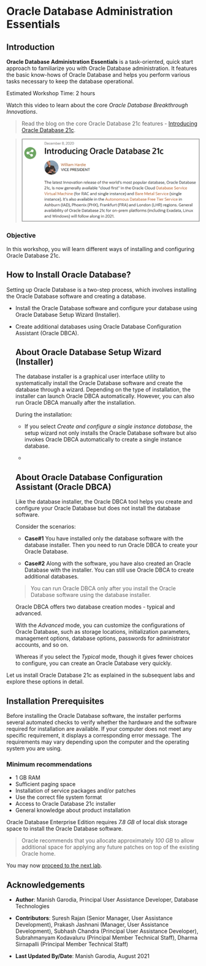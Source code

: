 # Oracle Database Administration Essentials

## Introduction

**Oracle Database Administration Essentials** is a task-oriented, quick start approach to familiarize you with Oracle Database administration. It features the basic know-hows of Oracle Database and helps you perform various tasks necessary to keep the database operational.

Estimated Workshop Time: 2 hours 

Watch this video to learn about the core *Oracle Database Breakthrough Innovations*.

[](youtube:sFQqiGCSh9c)

> Read the blog on the core Oracle Database 21c features - [Introducing Oracle Database 21c](https://blogs.oracle.com/database/introducing-oracle-database-21c).

> ![Introducing Oracle Database 21c](images/intro-db21-vp-blog.png)

### Objective

In this workshop, you will learn different ways of installing and configuring Oracle Database 21c.

[](include:note-always-free)

## How to Install Oracle Database?

Setting up Oracle Database is a two-step process, which involves installing the Oracle Database software and creating a database.

 - Install the Oracle Database software and configure your database using Oracle Database Setup Wizard (Installer).
 - Create additional databases using Oracle Database Configuration Assistant (Oracle DBCA).

	## About Oracle Database Setup Wizard (Installer)

	The database installer is a graphical user interface utility to systematically install the Oracle Database software and create the database through a wizard. Depending on the type of installation, the installer can launch Oracle DBCA automatically. However, you can also run Oracle DBCA manually after the installation.

	During the installation:

	- If you select *Create and configure a single instance database*, the setup wizard not only installs the Oracle Database software but also invokes Oracle DBCA automatically to create a single instance database.

	- [](include:sw-only)

	## About Oracle Database Configuration Assistant (Oracle DBCA)

	Like the database installer, the Oracle DBCA tool helps you create and configure your Oracle Database but does not install the database software.

	Consider the scenarios:

	- **Case#1** You have installed only the database software with the database installer. Then you need to run Oracle DBCA to create your Oracle Database.

	- **Case#2** Along with the software, you have also created an Oracle Database with the installer. You can still use Oracle DBCA to create additional databases.

    > You can run Oracle DBCA only after you install the Oracle Database software using the database installer.  

	Oracle DBCA offers two database creation modes - typical and advanced.

	With the *Advanced* mode, you can customize the configurations of Oracle Database, such as storage locations, initialization parameters, management options, database options, passwords for administrator accounts, and so on.

	Whereas if you select the *Typical* mode, though it gives fewer choices to configure, you can create an Oracle Database very quickly.

Let us install Oracle Database 21c as explained in the subsequent labs and explore these options in detail.

## Installation Prerequisites

Before installing the Oracle Database software, the installer performs several automated checks to verify whether the hardware and the software required for installation are available. If your computer does not meet any specific requirement, it displays a corresponding error message. The requirements may vary depending upon the computer and the operating system you are using.

### Minimum recommendations

 - 1 GB RAM
 - Sufficient paging space
 - Installation of service packages and/or patches
 - Use the correct file system format
 - Access to Oracle Database 21c installer
 - General knowledge about product installation

Oracle Database Enterprise Edition requires *7.8 GB* of local disk storage space to install the Oracle Database software.

> Oracle recommends that you allocate approximately *100 GB* to allow additional space for applying any future patches on top of the existing Oracle home.

You may now [proceed to the next lab](#next).

## Acknowledgements

- **Author**: Manish Garodia, Principal User Assistance Developer, Database Technologies

- **Contributors**: Suresh Rajan (Senior Manager, User Assistance Development), Prakash Jashnani (Manager, User Assistance Development), Subhash Chandra (Principal User Assistance Developer), Subrahmanyam Kodavaluru (Principal Member Technical Staff), Dharma Sirnapalli (Principal Member Technical Staff)

- **Last Updated By/Date**: Manish Garodia, August 2021
